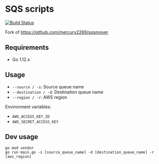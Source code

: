 # SQS scripts

[![Build Status](https://travis-ci.org/neo9/sqsmv.svg?branch=master)](https://travis-ci.org/neo9/sqsmv)


Fork of https://github.com/mercury2269/sqsmover

## Requirements

- Go 1.12.x

## Usage

- `--source / -s`: Source queue name
- `--destination / -d`: Destination queue name
- `--region / -r`: AWS region


Environment variables:

- `AWS_ACCESS_KEY_ID`
- `AWS_SECRET_ACCESS_KEY`

## Dev usage

```
go mod vendor
go run main.go -s [source_queue_name] -d [destination_queue_name] -r [aws_region]
```
